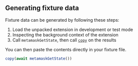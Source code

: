 ## Generating fixture data

Fixture data can be generated by following these steps:

1. Load the unpacked extension in development or test mode
2. Inspecting the background context of the extension
3. Call `metamaskGetState`, then call [`copy`][1] on the results

You can then paste the contents directly in your fixture file.

```js
copy(await metamaskGetState())
```


  [1]:https://developers.google.com/web/tools/chrome-devtools/console/utilities
